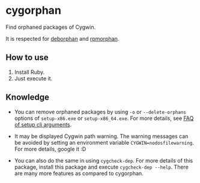 cygorphan
=========
Find orphaned packages of Cygwin.

It is respected for [deborphan](http://freecode.com/projects/deborphan) and [rpmorphan](http://rpmorphan.sourceforge.net/).


How to use
----------
1. Install Ruby.
2. Just execute it.


Knowledge
---------
* You can remove orphaned packages by using `-o` or `--delete-orphans` options of `setup-x86.exe` or `setup-x86_64.exe`.
  For more details, see [FAQ of setup cli arguments](http://www.cygwin.com/faq/faq.html#faq.setup.cli).

* It may be displayed Cygwin path warning.
  The warning messages can be avoided by setting an environment variable `CYGWIN=nodosfilewarning`.
  For more details, google it :D

* You can also do the same in using `cygcheck-dep`.
  For more details of this package, install this package and execute `cygcheck-dep --help`.
  There are many more features as compared to cygorphan.

